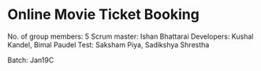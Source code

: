 # Online Movie Ticket Booking
No. of group members: 5
Scrum master: Ishan Bhattarai
Developers: Kushal Kandel, Bimal Paudel
Test: Saksham Piya, Sadikshya Shrestha

Batch: Jan19C




